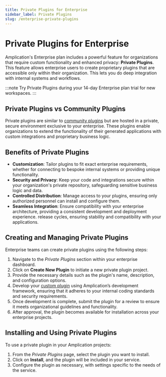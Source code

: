 ```yaml
---
title: Private Plugins for Enterprise
sidebar_label: Private Plugins
slug: /enterprise-private-plugins
---
```


# Private Plugins for Enterprise

Amplication's Enterprise plan includes a powerful feature for organizations that require custom functionality and enhanced privacy: **Private Plugins**.
This feature allows enterprise users to create proprietary plugins that are accessible only within their organization.
This lets you do deep integration with internal systems and workflows.

:::note
Try Private Plugins during your 14-day Enterprise plan trial for new workspaces.
:::

## Private Plugins vs Community Plugins

Private plugins are similar to [community plugins](/getting-started/plugins/) but are hosted in a private, secure environment exclusive to your enterprise. These plugins enable organizations to extend the functionality of their generated applications with custom integrations and proprietary business logic.

## Benefits of Private Plugins

- **Customization**: Tailor plugins to fit exact enterprise requirements, whether for connecting to bespoke internal systems or providing unique functionality.
- **Security and Privacy**: Keep your code and integrations secure within your organization's private repository, safeguarding sensitive business logic and data.
- **Controlled Distribution**: Manage access to your plugins, ensuring only authorized personnel can install and configure them.
- **Seamless Integration**: Ensure compatibility with your enterprise architecture, providing a consistent development and deployment experience.
release cycles, ensuring stability and compatibility with your applications.

## Creating and Managing Private Plugins

Enterprise teams can create private plugins using the following steps:

1. Navigate to the _Private Plugins_ section within your enterprise dashboard.
2. Click on **Create New Plugin** to initiate a new private plugin project.
3. Provide the necessary details such as the plugin's name, description, and configuration options.
4. Develop your [custom plugin](/plugins/how-to-create-plugin/) using Amplication’s development framework, ensuring that it adheres to your internal coding standards and security requirements.
5. Once development is complete, submit the plugin for a review to ensure it meets organizational guidelines and functionality.
6. After approval, the plugin becomes available for installation across your enterprise projects.

## Installing and Using Private Plugins

To use a private plugin in your Amplication projects:

1. From the _Private Plugins_ page, select the plugin you want to install.
2. Click on **Install**, and the plugin will be included in your service.
3. Configure the plugin as necessary, with settings specific to the needs of the service.
